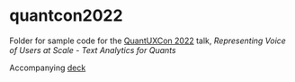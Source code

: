# quantcon2022

Folder for sample code for the [QuantUXCon 2022](https://www.quantuxcon.org/) talk, *Representing Voice of Users at Scale - Text Analytics for Quants*

Accompanying [deck](https://docs.google.com/presentation/d/1CZyYtn6ax4SttGWsCDLnxpQW-bAZf44_T5K4gQPVq-0/edit?hl=en&resourcekey=0-YGYuDOmEgdjnBw4o4ZgHOA#slide=id.p)
